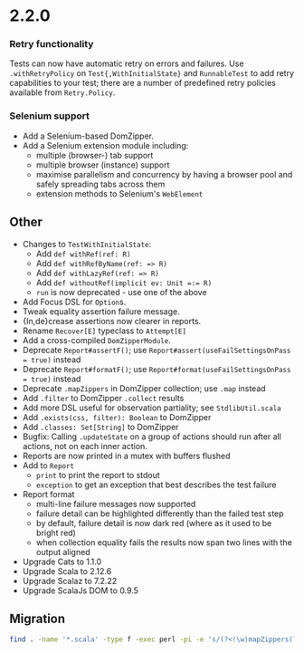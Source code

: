# 2.2.0

### Retry functionality

Tests can now have automatic retry on errors and failures.
Use `.withRetryPolicy` on `Test{,WithInitialState}` and `RunnableTest` to add
retry capabilities to your test; there are a number of predefined retry policies
available from `Retry.Policy`.


### Selenium support

* Add a Selenium-based DomZipper.
* Add a Selenium extension module including:
  * multiple (browser-) tab support
  * multiple browser (instance) support
  * maximise parallelism and concurrency by having a browser pool and safely
    spreading tabs across them
  * extension methods to Selenium's `WebElement`

## Other

* Changes to `TestWithInitialState`:
  * Add `def withRef(ref: R)`
  * Add `def withRefByName(ref: => R)`
  * Add `def withLazyRef(ref: => R)`
  * Add `def withoutRef(implicit ev: Unit =:= R)`
  * `run` is now deprecated - use one of the above
* Add Focus DSL for `Option`s.
* Tweak equality assertion failure message.
* {In,de}crease assertions now clearer in reports.
* Rename `Recover[E]` typeclass to `Attempt[E]`
* Add a cross-compiled `DomZipperModule`.
* Deprecate `Report#assertF()`; use `Report#assert(useFailSettingsOnPass = true)` instead
* Deprecate `Report#formatF()`; use `Report#format(useFailSettingsOnPass = true)` instead
* Deprecate `.mapZippers` in DomZipper collection; use `.map` instead
* Add `.filter` to DomZipper `.collect` results
* Add more DSL useful for observation partiality; see `StdlibUtil.scala`
* Add `.exists(css, filter): Boolean` to DomZipper
* Add `.classes: Set[String]` to DomZipper
* Bugfix: Calling `.updateState` on a group of actions should run after all actions, not on each inner action.
* Reports are now printed in a mutex with buffers flushed
* Add to `Report`
  * `print` to print the report to stdout
  * `exception` to get an exception that best describes the test failure
* Report format
  * multi-line failure messages now supported
  * failure detail can be highlighted differently than the failed test step
  * by default, failure detail is now dark red (where as it used to be bright red)
  * when collection equality fails the results now span two lines with the output aligned
* Upgrade Cats        to 1.1.0
* Upgrade Scala       to 2.12.6
* Upgrade Scalaz      to 7.2.22
* Upgrade ScalaJs DOM to 0.9.5

## Migration

```sh
find . -name '*.scala' -type f -exec perl -pi -e 's/(?<!\w)mapZippers(?!\w)/map/g' {} +
```
